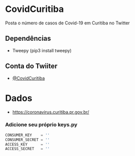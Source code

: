 # CovidCuritiba
Posta o número de casos de Covid-19 em Curitiba no Twitter

## Dependências
- Tweepy (pip3 install tweepy)

## Conta do Twiiter
- [@CovidCuritiba](https://twitter.com/covidcuritiba)

# Dados
- https://coronavirus.curitiba.pr.gov.br/

### Adicione seu próprio keys.py
```python
CONSUMER_KEY    = ''
CONSUMER_SECRET = ''
ACCESS_KEY      = ''
ACCESS_SECRET   = ''
```